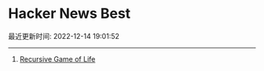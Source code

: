 # Hacker News Best

最近更新时间: 2022-12-14 19:01:52

--- 
1. [Recursive Game of Life](https://oimo.io/works/life/) 
